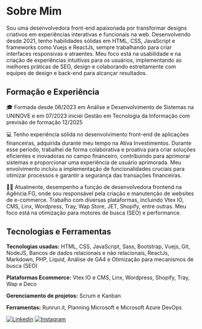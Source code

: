    <!--  
<h2>✨ Hello! My name is Mayara Plaza 🌸     </br></h2>                     
                              
I'm a front-end Developer working in Brasil, São Paulo.</br>                  
            
 </div>-->          
<div>          
        <h1>Sobre Mim</h1>     
        <p>Sou uma desenvolvedora front-end apaixonada por transformar designs criativos em experiências interativas e funcionais na web. Desenvolvendo desde 2021, tenho habilidades sólidas em HTML, CSS, JavaScript e frameworks como Vuejs e ReactJs, sempre trabalhando para criar interfaces responsivas e atraentes. Meu foco está na usabilidade e na criação de experiências intuitivas para os usuários, implementando as melhores práticas de SEO, design e colaborando estreitamente com equipes de design e back-end para alcançar resultados.</p> 

<h2>Formação e Experiência</h2>
        <p>🎓 Formada desde 06/2023 em Análise e Desenvolvimento de Sistemas na UNINOVE e em 07/2023 iniciei Gestão em Tecnologia da Informação com previsão de formação 12/2025</p>
        <p>💻 Tenho experiência sólida no desenvolvimento front-end de aplicações financeiras, adquirida durante meu tempo na Ativa Investimentos. Durante esse período, trabalhei de forma colaborativa e proativa para criar soluções eficientes e inovadoras no campo financeiro, contribuindo para aprimorar sistemas e proporcionar uma experiência de usuário aprimorada. Meu envolvimento incluiu a implementação de funcionalidades cruciais para otimizar processos e garantir a segurança das transações financeiras.</p>
        <p>👩‍💻 Atualmente, desempenho a função de desenvolvedora frontend na Agência FG, onde sou responsável pela criação e manutenção de websites de e-commerce. Trabalho com diversas plataformas, incluindo Vtex IO, CMS, Linx, Wordpress, Tray, Wap Store, JET, Shopify, entre outras. Meu foco está na otimização para motores de busca (SEO) e performance.</p>

<h2>Tecnologias e Ferramentas</h2>
        <p><strong>Tecnologias usadas:</strong> HTML, CSS, JavaScript, Sass, Bootstrap, Vuejs, Git, NodeJS, Bancos de dados relacionais e não relacionais, ReactJs, Markdown, PHP, Liquid, Análise de GA4 e Otimização para mecanismos de busca (SEO)</p>
        <p><strong>Plataformas Ecommerce:</strong> Vtex IO e CMS, Linx, Wordpress, Shopify, Tray, Wap e Deco</p>
        <p><strong>Gerenciamento de projetos:</strong> Scrum e Kanban</p>
        <p><strong>Ferramentas:</strong> Runrun.it, Planning Microsoft e Microsoft Azure DevOps</p>

[![Linkedin](https://img.shields.io/badge/LinkedIn-0077B5?style=for-the-badge&logo=linkedin&logoColor=white)](https://www.linkedin.com/in/mayaraplaza/)
[![Instagram](https://img.shields.io/badge/Instagram-E4405F?style=for-the-badge&logo=instagram&logoColor=white)](https://instagram.com/macristinee) 
    </div>
 
